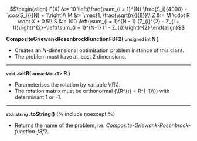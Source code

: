 $$\begin{align}
F(X) &:= 10 \left(\frac{\sum_{i = 1}^{N} \frac{S_i}{4000} - \cos{S_i}}{N} + 1\right)\\
M &:= \max{1, \frac{\sqrt{n}}{8}}\\
Z &:= M \cdot R \cdot X + 0.5\\
S &:= 100 \left(\sum_{i = 1}^{N - 1} (Z_{i}^{2} - Z_{i + 1})\right)^{2}+\left(\sum_{i = 1}^{N-1} (1 - Z_{i})\right)^{2}
\end{align}$$

**CompositeGriewankRosenbrockFunctionF8F2( <small>unsigned int</small> N )**

- Creates an *N*-dimensional optimisation problem instance of this class.
- The problem must have at least 2 dimensions.

---
**<small>void</small> .setR( <small>arma::Mat&lt;T&gt;</small> R )**

- Parameterises the rotation by variable \\(R\\).
- The rotation matrix must be orthonormal (\\(R^{t} = R^{-1}\\)) with determinant 1 or -1.

---
**<small>std::string</small> .toString()** {% include noexcept %}

- Returns the name of the problem, i.e. *Composite-Griewank-Rosenbrock-function-f8f2*.